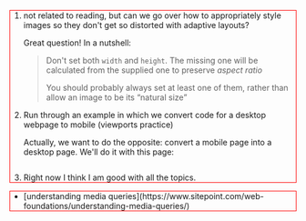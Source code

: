 <div>
<style id="style1" scoped>
    .questions, .suggs {
         border: 1px solid red;
    }

    @media all and (min-width: 1024px) {
        .questions, .suggs {
            display: inline-block;
            width: 45%;
            vertical-align: top;
        }
    }
</style>    

<ol class="questions">

<li>not related to reading, but can we go over how to appropriately style
images so they don't get so distorted with adaptive layouts?

<p>Great question!  In a nutshell:
<blockquote>
        <p>Don't set both <code>width</code> and <code>height</code>. The
        missing one will be calculated from the supplied one to
        preserve <em>aspect ratio</em>
        <p>You should probably always set at least one of them, rather
        than allow an image to be its <q>natural size</q>
</blockquote>

<li>Run through an example in which we convert code for a desktop webpage
to mobile (viewports practice)
    <p>Actually, we want to do the opposite: convert a mobile page into a
    desktop page.  We'll do it with this page:

<pre id="style1dst"></pre>
<script>
    document.getElementById('style1dst').innerHTML = document.getElementById('style1').textContent;
</script>

<li>Right now I think I am good with all the topics.

</ol>

<ul class="suggs">

<li> [understanding media queries](https://www.sitepoint.com/web-foundations/understanding-media-queries/)

</ul>    
</div>


